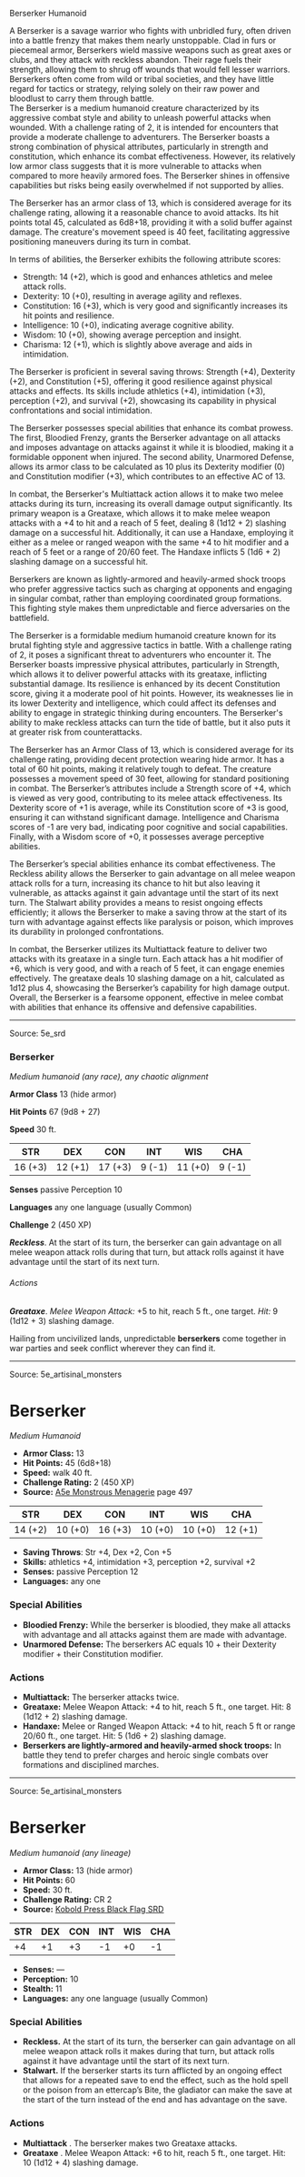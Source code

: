 <MonsterName/>Berserker</MonsterName>
<CreatureType/>Humanoid</CreatureType>

<summary>A Berserker is a savage warrior who fights with unbridled fury, often driven into a battle frenzy that makes them nearly unstoppable. Clad in furs or piecemeal armor, Berserkers wield massive weapons such as great axes or clubs, and they attack with reckless abandon. Their rage fuels their strength, allowing them to shrug off wounds that would fell lesser warriors. Berserkers often come from wild or tribal societies, and they have little regard for tactics or strategy, relying solely on their raw power and bloodlust to carry them through battle.</summary>

<summary>The Berserker is a medium humanoid creature characterized by its aggressive combat style and ability to unleash powerful attacks when wounded. With a challenge rating of 2, it is intended for encounters that provide a moderate challenge to adventurers. The Berserker boasts a strong combination of physical attributes, particularly in strength and constitution, which enhance its combat effectiveness. However, its relatively low armor class suggests that it is more vulnerable to attacks when compared to more heavily armored foes. The Berserker shines in offensive capabilities but risks being easily overwhelmed if not supported by allies.</summary>

<detail>

The Berserker has an armor class of 13, which is considered average for its challenge rating, allowing it a reasonable chance to avoid attacks. Its hit points total 45, calculated as 6d8+18, providing it with a solid buffer against damage. The creature's movement speed is 40 feet, facilitating aggressive positioning maneuvers during its turn in combat. 

In terms of abilities, the Berserker exhibits the following attribute scores:
- Strength: 14 (+2), which is good and enhances athletics and melee attack rolls.
- Dexterity: 10 (+0), resulting in average agility and reflexes.
- Constitution: 16 (+3), which is very good and significantly increases its hit points and resilience.
- Intelligence: 10 (+0), indicating average cognitive ability.
- Wisdom: 10 (+0), showing average perception and insight.
- Charisma: 12 (+1), which is slightly above average and aids in intimidation.

The Berserker is proficient in several saving throws: Strength (+4), Dexterity (+2), and Constitution (+5), offering it good resilience against physical attacks and effects. Its skills include athletics (+4), intimidation (+3), perception (+2), and survival (+2), showcasing its capability in physical confrontations and social intimidation.

The Berserker possesses special abilities that enhance its combat prowess. The first, Bloodied Frenzy, grants the Berserker advantage on all attacks and imposes advantage on attacks against it while it is bloodied, making it a formidable opponent when injured. The second ability, Unarmored Defense, allows its armor class to be calculated as 10 plus its Dexterity modifier (0) and Constitution modifier (+3), which contributes to an effective AC of 13.

In combat, the Berserker's Multiattack action allows it to make two melee attacks during its turn, increasing its overall damage output significantly. Its primary weapon is a Greataxe, which allows it to make melee weapon attacks with a +4 to hit and a reach of 5 feet, dealing 8 (1d12 + 2) slashing damage on a successful hit. Additionally, it can use a Handaxe, employing it either as a melee or ranged weapon with the same +4 to hit modifier and a reach of 5 feet or a range of 20/60 feet. The Handaxe inflicts 5 (1d6 + 2) slashing damage on a successful hit.

Berserkers are known as lightly-armored and heavily-armed shock troops who prefer aggressive tactics such as charging at opponents and engaging in singular combat, rather than employing coordinated group formations. This fighting style makes them unpredictable and fierce adversaries on the battlefield.

The Berserker is a formidable medium humanoid creature known for its brutal fighting style and aggressive tactics in battle. With a challenge rating of 2, it poses a significant threat to adventurers who encounter it. The Berserker boasts impressive physical attributes, particularly in Strength, which allows it to deliver powerful attacks with its greataxe, inflicting substantial damage. Its resilience is enhanced by its decent Constitution score, giving it a moderate pool of hit points. However, its weaknesses lie in its lower Dexterity and intelligence, which could affect its defenses and ability to engage in strategic thinking during encounters. The Berserker's ability to make reckless attacks can turn the tide of battle, but it also puts it at greater risk from counterattacks.

The Berserker has an Armor Class of 13, which is considered average for its challenge rating, providing decent protection wearing hide armor. It has a total of 60 hit points, making it relatively tough to defeat. The creature possesses a movement speed of 30 feet, allowing for standard positioning in combat. The Berserker’s attributes include a Strength score of +4, which is viewed as very good, contributing to its melee attack effectiveness. Its Dexterity score of +1 is average, while its Constitution score of +3 is good, ensuring it can withstand significant damage. Intelligence and Charisma scores of -1 are very bad, indicating poor cognitive and social capabilities. Finally, with a Wisdom score of +0, it possesses average perceptive abilities.

The Berserker’s special abilities enhance its combat effectiveness. The Reckless ability allows the Berserker to gain advantage on all melee weapon attack rolls for a turn, increasing its chance to hit but also leaving it vulnerable, as attacks against it gain advantage until the start of its next turn. The Stalwart ability provides a means to resist ongoing effects efficiently; it allows the Berserker to make a saving throw at the start of its turn with advantage against effects like paralysis or poison, which improves its durability in prolonged confrontations.

In combat, the Berserker utilizes its Multiattack feature to deliver two attacks with its greataxe in a single turn. Each attack has a hit modifier of +6, which is very good, and with a reach of 5 feet, it can engage enemies effectively. The greataxe deals 10 slashing damage on a hit, calculated as 1d12 plus 4, showcasing the Berserker’s capability for high damage output. Overall, the Berserker is a fearsome opponent, effective in melee combat with abilities that enhance its offensive and defensive capabilities.</detail>



---

Source: 5e_srd

### Berserker

*Medium humanoid (any race), any chaotic alignment*

**Armor Class** 13 (hide armor)

**Hit Points** 67 (9d8 + 27)

**Speed** 30 ft.

| STR     | DEX     | CON     | INT    | WIS     | CHA    |
|---------|---------|---------|--------|---------|--------|
| 16 (+3) | 12 (+1) | 17 (+3) | 9 (-1) | 11 (+0) | 9 (-1) |

**Senses** passive Perception 10

**Languages** any one language (usually Common)

**Challenge** 2 (450 XP)

***Reckless***. At the start of its turn, the berserker can gain advantage on all melee weapon attack rolls during that turn, but attack rolls against it have advantage until the start of its next turn.

###### Actions

***Greataxe***. *Melee Weapon Attack:* +5 to hit, reach 5 ft., one target. *Hit:* 9 (1d12 + 3) slashing damage.

Hailing from uncivilized lands, unpredictable **berserkers** come together in war parties and seek conflict wherever they can find it.



---

Source: 5e_artisinal_monsters

# Berserker

*Medium* *Humanoid*

- **Armor Class:** 13
- **Hit Points:** 45 (6d8+18)
- **Speed:** walk 40 ft.
- **Challenge Rating:** 2 (450 XP)
- **Source:** [A5e Monstrous Menagerie](https://enpublishingrpg.com/products/level-up-monstrous-menagerie-a5e) page 497

| STR | DEX | CON | INT | WIS | CHA |
| --- | --- | --- | --- | --- | --- |
| 14 (+2) | 10 (+0) | 16 (+3) | 10 (+0) | 10 (+0) | 12 (+1) |

- **Saving Throws**: Str +4, Dex +2, Con +5
- **Skills:** athletics +4, intimidation +3, perception +2, survival +2
- **Senses:** passive Perception 12
- **Languages:** any one

### Special Abilities

- **Bloodied Frenzy:** While the berserker is bloodied, they make all attacks with advantage and all attacks against them are made with advantage.
- **Unarmored Defense:** The berserkers AC equals 10 + their Dexterity modifier + their Constitution modifier.

### Actions

- **Multiattack:** The berserker attacks twice.
- **Greataxe:** Melee Weapon Attack: +4 to hit, reach 5 ft., one target. Hit: 8 (1d12 + 2) slashing damage.
- **Handaxe:** Melee or Ranged Weapon Attack: +4 to hit, reach 5 ft or range 20/60 ft., one target. Hit: 5 (1d6 + 2) slashing damage.
- **Berserkers are lightly-armored and heavily-armed shock troops:** In battle  they tend to prefer charges and heroic single combats over formations and disciplined marches.






---

Source: 5e_artisinal_monsters

# Berserker

*Medium humanoid (any lineage)*

- **Armor Class:** 13 (hide armor)
- **Hit Points:** 60
- **Speed:** 30 ft.
- **Challenge Rating:** CR 2
- **Source:** [Kobold Press Black Flag SRD](https://koboldpress.com/black-flag-roleplaying/)

| STR | DEX | CON | INT | WIS | CHA |
| --- | --- | --- | --- | --- | --- |
| +4 | +1 | +3 | -1 | +0 | -1 |

- **Senses:** —
- **Perception:** 10
- **Stealth:** 11
- **Languages:** any one language (usually Common)

### Special Abilities

- **Reckless.** At the start of its turn, the berserker can gain advantage on all melee weapon attack rolls it makes during that turn, but attack rolls against it have advantage until the start of its next turn.
- **Stalwart.** If the berserker starts its turn afflicted by an ongoing effect that allows for a repeated save to end the effect, such as the hold spell or the poison from an ettercap’s Bite, the gladiator can make the save at the start of the turn instead of the end and has advantage on the save.

### Actions

- **Multiattack** . The berserker makes two Greataxe attacks.
- **Greataxe** . Melee Weapon Attack: +6 to hit, reach 5 ft., one target. Hit: 10 (1d12 + 4) slashing damage.




